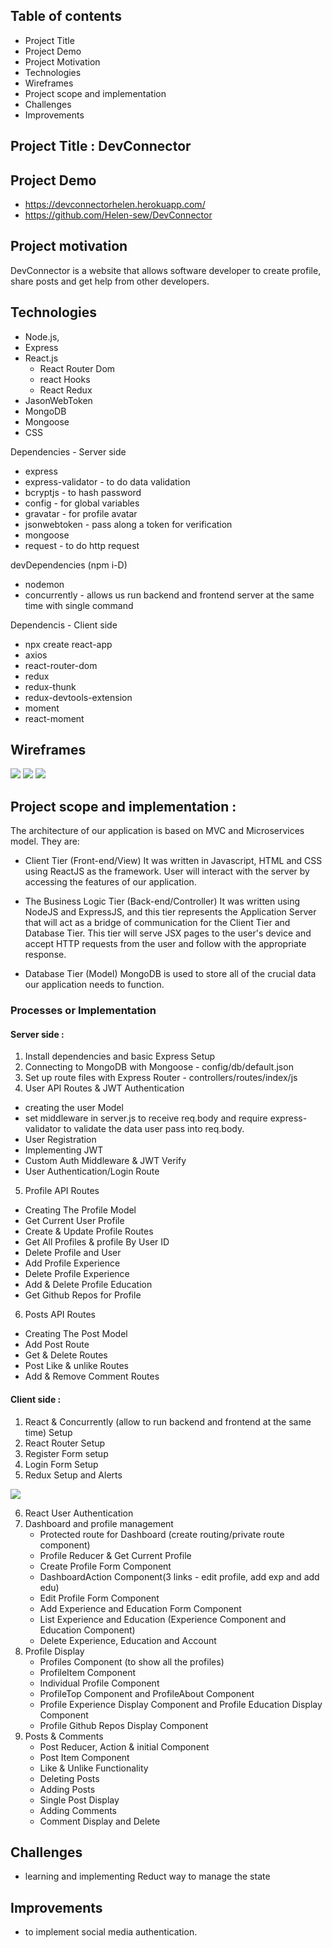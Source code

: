 ## Table of contents

- Project Title
- Project Demo
- Project Motivation
- Technologies
- Wireframes
- Project scope and implementation
- Challenges
- Improvements

## Project Title : DevConnector

## Project Demo

- https://devconnectorhelen.herokuapp.com/
- https://github.com/Helen-sew/DevConnector

## Project motivation

DevConnector is a website that allows software developer to create profile, share posts and get help from other developers.

## Technologies

- Node.js,
- Express
- React.js
  - React Router Dom
  - react Hooks
  - React Redux
- JasonWebToken
- MongoDB
- Mongoose
- CSS

Dependencies - Server side

- express
- express-validator - to do data validation
- bcryptjs - to hash password
- config - for global variables
- gravatar - for profile avatar
- jsonwebtoken - pass along a token for verification
- mongoose
- request - to do http request

devDependencies (npm i-D)

- nodemon
- concurrently - allows us run backend and frontend server at the same time with single command

Dependencis - Client side

- npx create react-app
- axios
- react-router-dom
- redux
- redux-thunk
- redux-devtools-extension
- moment
- react-moment

## Wireframes

![](client/src/img/wireframe_1.png)
![](client/src/img/wireframe_2.png)
![](client/src/img/wireframe_3.png)

## Project scope and implementation :

The architecture of our application is based on MVC and Microservices model. They are:

- Client Tier (Front-end/View)
  It was written in Javascript, HTML and CSS using ReactJS as the framework. User will interact with the server by accessing the features of our application.

- The Business Logic Tier (Back-end/Controller)
  It was written using NodeJS and ExpressJS, and this tier represents the Application Server that will act as a bridge of communication for the Client Tier and Database Tier. This tier will serve JSX pages to the user's device and accept HTTP requests from the user and follow with the appropriate response.

- Database Tier (Model)
  MongoDB is used to store all of the crucial data our application needs to function.

### Processes or Implementation

#### Server side :

1. Install dependencies and basic Express Setup
2. Connecting to MongoDB with Mongoose - config/db/default.json
3. Set up route files with Express Router - controllers/routes/index/js
4. User API Routes & JWT Authentication

- creating the user Model
- set middleware in server.js to receive req.body and require express-validator to validate the data user pass into req.body.
- User Registration
- Implementing JWT
- Custom Auth Middleware & JWT Verify
- User Authentication/Login Route

5. Profile API Routes

- Creating The Profile Model
- Get Current User Profile
- Create & Update Profile Routes
- Get All Profiles & profile By User ID
- Delete Profile and User
- Add Profile Experience
- Delete Profile Experience
- Add & Delete Profile Education
- Get Github Repos for Profile

6. Posts API Routes

- Creating The Post Model
- Add Post Route
- Get & Delete Routes
- Post Like & unlike Routes
- Add & Remove Comment Routes

#### Client side :

1. React & Concurrently (allow to run backend and frontend at the same time) Setup
2. React Router Setup
3. Register Form setup
4. Login Form Setup
5. Redux Setup and Alerts

![](client/src/img/reduxFlow.png)

6. React User Authentication
7. Dashboard and profile management
   - Protected route for Dashboard (create routing/private route component)
   - Profile Reducer & Get Current Profile
   - Create Profile Form Component
   - DashboardAction Component(3 links - edit profile, add exp and add edu)
   - Edit Profile Form Component
   - Add Experience and Education Form Component
   - List Experience and Education (Experience Component and Education Component)
   - Delete Experience, Education and Account
8. Profile Display
   - Profiles Component (to show all the profiles)
   - ProfileItem Component
   - Individual Profile Component
   - ProfileTop Component and ProfileAbout Component
   - Profile Experience Display Component and Profile Education Display Component
   - Profile Github Repos Display Component
9. Posts & Comments
   - Post Reducer, Action & initial Component
   - Post Item Component
   - Like & Unlike Functionality
   - Deleting Posts
   - Adding Posts
   - Single Post Display
   - Adding Comments
   - Comment Display and Delete

## Challenges

- learning and implementing Reduct way to manage the state

## Improvements

- to implement social media authentication.
